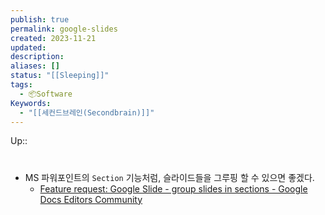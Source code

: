 ```yaml
---
publish: true
permalink: google-slides
created: 2023-11-21
updated: 
description: 
aliases: []
status: "[[Sleeping]]"
tags:
  - 📦Software
Keywords:
  - "[[세컨드브레인(Secondbrain)]]"
---
```

Up:: 

# 





- MS 파워포인트의 `Section` 기능처럼, 슬라이드들을 그루핑 할 수 있으면 좋겠다. 
	- [Feature request: Google Slide - group slides in sections - Google Docs Editors Community](https://support.google.com/docs/thread/220519699/feature-request-google-slide-group-slides-in-sections?hl=en)